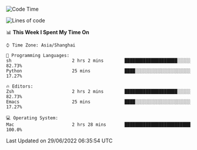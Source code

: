 <!--START_SECTION:waka-->
![Code Time](http://img.shields.io/badge/Code%20Time-742%20hrs%202%20mins-blue)

![Lines of code](https://img.shields.io/badge/From%20Hello%20World%20I%27ve%20Written-22%20Thousand%20lines%20of%20code-blue)

📊 **This Week I Spent My Time On** 

```text
⌚︎ Time Zone: Asia/Shanghai

💬 Programming Languages: 
sh                       2 hrs 2 mins        ████████████████████░░░░░   82.73% 
Python                   25 mins             ████░░░░░░░░░░░░░░░░░░░░░   17.27%

🔥 Editors: 
Zsh                      2 hrs 2 mins        ████████████████████░░░░░   82.73% 
Emacs                    25 mins             ████░░░░░░░░░░░░░░░░░░░░░   17.27%

💻 Operating System: 
Mac                      2 hrs 28 mins       █████████████████████████   100.0%

```


 Last Updated on 29/06/2022 06:35:54 UTC
<!--END_SECTION:waka-->
